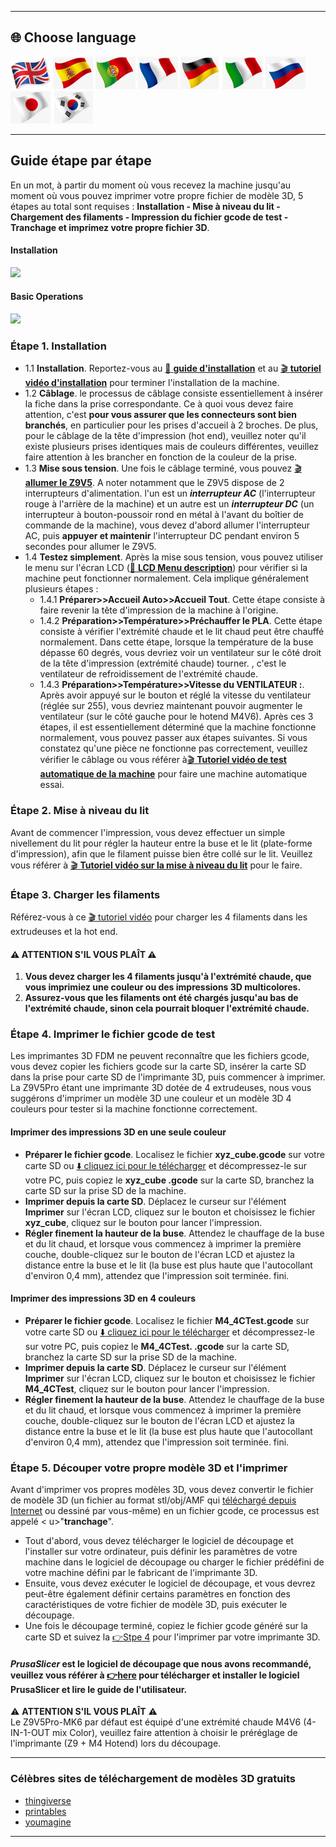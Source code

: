 [LCD_MENU]: https://github.com/ZONESTAR3D/Z9/tree/main/Z9V5/Z9V5-MK6/LCDMENU_Description.md
[PRUSA_SLICER]: https://github.com/ZONESTAR3D/Slicing-Guide/tree/master/PrusaSlicer
[VIDEO_POWERON]: https://github.com/ZONESTAR3D/Z9/assets/29502731/02fa8e57-a292-4aa5-bb7b-eaa703e3fc1b
[VIDEO_BEDLEVEL]: https://youtu.be/jNf98S0u2VQ
[VIDEO_LOADFILAMENT]: https://youtu.be/1rr4dXRxKc4

----
## <a id="choose-language">:globe_with_meridians: Choose language </a>
[![](../lanpic/EN.png)](./step_by_step.md)
[![](../lanpic/ES.png)](./step_by_step-es.md)
[![](../lanpic/PT.png)](./step_by_step-pt.md)
[![](../lanpic/FR.png)](./step_by_step-fr.md)
[![](../lanpic/DE.png)](./step_by_step-de.md)
[![](../lanpic/IT.png)](./step_by_step-it.md)
[![](../lanpic/RU.png)](./step_by_step-ru.md)
[![](../lanpic/JP.png)](./step_by_step-jp.md)
[![](../lanpic/KR.png)](./step_by_step-kr.md)

----
## Guide étape par étape
En un mot, à partir du moment où vous recevez la machine jusqu'au moment où vous pouvez imprimer votre propre fichier de modèle 3D, 5 étapes au total sont requises : **Installation - Mise à niveau du lit - Chargement des filaments - Impression du fichier gcode de test - Tranchage et imprimez votre propre fichier 3D**.
#### Installation
[![](https://img.youtube.com/vi/pdr8nLl3T3w/0.jpg)](https://www.youtube.com/watch?v=pdr8nLl3T3w)
#### Basic Operations
[![](https://img.youtube.com/vi/GrCOZ4ADHeA/0.jpg)](https://www.youtube.com/watch?v=GrCOZ4ADHeA)

### <a id ="a1">Étape 1. Installation</a>
- 1.1 **Installation**. Reportez-vous au [:book: **guide d'installation**](./1.Installation/Installation.md) et au [:clapper: **tutoriel vidéo d'installation**](https://youtu.be/pdr8nLl3T3w) pour terminer l'installation de la machine.
- 1.2 **Câblage**. le processus de câblage consiste essentiellement à insérer la fiche dans la prise correspondante. Ce à quoi vous devez faire attention, c'est **pour vous assurer que les connecteurs sont bien branchés**, en particulier pour les prises d'accueil à 2 broches. De plus, pour le câblage de la tête d'impression (hot end), veuillez noter qu'il existe plusieurs prises identiques mais de couleurs différentes, veuillez faire attention à les brancher en fonction de la couleur de la prise.
- 1.3 **Mise sous tension**. Une fois le câblage terminé, vous pouvez [:clapper: **allumer le Z9V5**][VIDEO_POWERON]. A noter notamment que le Z9V5 dispose de 2 interrupteurs d'alimentation. l'un est un ***interrupteur AC*** (l'interrupteur rouge à l'arrière de la machine) et un autre est un ***interrupteur DC*** (un interrupteur à bouton-poussoir rond en métal à l'avant du boîtier de commande de la machine), vous devez d'abord allumer l'interrupteur AC, puis **appuyer et maintenir** l'interrupteur DC pendant environ 5 secondes pour allumer le Z9V5.
- 1.4 **Testez simplement**. Après la mise sous tension, vous pouvez utiliser le menu sur l'écran LCD ([:book: **LCD Menu description**](./2.Operation/LCDMENU_Description.md)) pour vérifier si la machine peut fonctionner normalement. Cela implique généralement plusieurs étapes :
   - 1.4.1 **Préparer>>Accueil Auto>>Accueil Tout**. Cette étape consiste à faire revenir la tête d'impression de la machine à l'origine.
   - 1.4.2 **Préparation>>Température>>Préchauffer le PLA**. Cette étape consiste à vérifier l'extrémité chaude et le lit chaud peut être chauffé normalement. Dans cette étape, lorsque la température de la buse dépasse 60 degrés, vous devriez voir un ventilateur sur le côté droit de la tête d'impression (extrémité chaude) tourner. , c'est le ventilateur de refroidissement de l'extrémité chaude.
   - 1.4.3 **Préparation>>Température>>Vitesse du VENTILATEUR :**. Après avoir appuyé sur le bouton et réglé la vitesse du ventilateur (réglée sur 255), vous devriez maintenant pouvoir augmenter le ventilateur (sur le côté gauche pour le hotend M4V6).
   Après ces 3 étapes, il est essentiellement déterminé que la machine fonctionne normalement, vous pouvez passer aux étapes suivantes. Si vous constatez qu'une pièce ne fonctionne pas correctement, veuillez vérifier le câblage ou vous référer à[:clapper: **Tutoriel vidéo de test automatique de la machine**](https://youtu.be/Mf92BlmKA0A) pour faire une machine automatique essai.

### <a id ="a2">Étape 2. Mise à niveau du lit</a>
Avant de commencer l'impression, vous devez effectuer un simple nivellement du lit pour régler la hauteur entre la buse et le lit (plate-forme d'impression), afin que le filament puisse bien être collé sur le lit. Veuillez vous référer à [:clapper: **Tutoriel vidéo sur la mise à niveau du lit**][VIDEO_BEDLEVEL] pour le faire.

### <a id ="a3">Étape 3. Charger les filaments</a>
Référez-vous à ce [:clapper: tutoriel vidéo][VIDEO_LOADFILAMENT] pour charger les 4 filaments dans les extrudeuses et la hot end.
#### :warning: ATTENTION S'IL VOUS PLAÎT :warning:
1. **Vous devez charger les 4 filaments jusqu'à l'extrémité chaude, que vous imprimiez une couleur ou des impressions 3D multicolores.**
2. **Assurez-vous que les filaments ont été chargés jusqu'au bas de l'extrémité chaude, sinon cela pourrait bloquer l'extrémité chaude.**

### <a id ="a4">Étape 4. Imprimer le fichier gcode de test</a>
Les imprimantes 3D FDM ne peuvent reconnaître que les fichiers gcode, vous devez copier les fichiers gcode sur la carte SD, insérer la carte SD dans la prise pour carte SD de l'imprimante 3D, puis commencer à imprimer.
La Z9V5Pro étant une imprimante 3D dotée de 4 extrudeuses, nous vous suggérons d'imprimer un modèle 3D une couleur et un modèle 3D 4 couleurs pour tester si la machine fonctionne correctement.
#### Imprimer des impressions 3D en une seule couleur
- **Préparer le fichier gcode**. Localisez le fichier **xyz_cube.gcode** sur votre carte SD ou [:arrow_down: cliquez ici pour le télécharger](./3.Test_gcode/xyz_cube.zip) et décompressez-le sur votre PC, puis copiez le **xyz_cube .gcode** sur la carte SD, branchez la carte SD sur la prise SD de la machine.
- **Imprimer depuis la carte SD**. Déplacez le curseur sur l'élément **Imprimer** sur l'écran LCD, cliquez sur le bouton et choisissez le fichier **xyz_cube**, cliquez sur le bouton pour lancer l'impression.
- **Régler finement la hauteur de la buse**. Attendez le chauffage de la buse et du lit chaud, et lorsque vous commencez à imprimer la première couche, double-cliquez sur le bouton de l'écran LCD et ajustez la distance entre la buse et le lit (la buse est plus haute que l'autocollant d'environ 0,4 mm), attendez que l'impression soit terminée. fini.
#### Imprimer des impressions 3D en 4 couleurs
- **Préparer le fichier gcode**. Localisez le fichier **M4_4CTest.gcode** sur votre carte SD ou [:arrow_down: cliquez ici pour le télécharger](./3.Test_gcode/M4_4CTest.zip) et décompressez-le sur votre PC, puis copiez le **M4_4CTest. .gcode** sur la carte SD, branchez la carte SD sur la prise SD de la machine.
- **Imprimer depuis la carte SD**. Déplacez le curseur sur l'élément **Imprimer** sur l'écran LCD, cliquez sur le bouton et choisissez le fichier **M4_4CTest**, cliquez sur le bouton pour lancer l'impression.
- **Régler finement la hauteur de la buse**. Attendez le chauffage de la buse et du lit chaud, et lorsque vous commencez à imprimer la première couche, double-cliquez sur le bouton de l'écran LCD et ajustez la distance entre la buse et le lit (la buse est plus haute que l'autocollant d'environ 0,4 mm), attendez que l'impression soit terminée. fini.

### <a id ="a5">Étape 5. Découper votre propre modèle 3D et l'imprimer</a>
Avant d'imprimer vos propres modèles 3D, vous devez convertir le fichier de modèle 3D (un fichier au format stl/obj/AMF qui [téléchargé depuis Internet](#a6) ou dessiné par vous-même) en un fichier gcode, ce processus est appelé < u>"**tranchage**"</u>.
- Tout d'abord, vous devez télécharger le logiciel de découpage et l'installer sur votre ordinateur, puis définir les paramètres de votre machine dans le logiciel de découpage ou charger le fichier prédéfini de votre machine défini par le fabricant de l'imprimante 3D.
- Ensuite, vous devez exécuter le logiciel de découpage, et vous devrez peut-être également définir certains paramètres en fonction des caractéristiques de votre fichier de modèle 3D, puis exécuter le découpage.
- Une fois le découpage terminé, copiez le fichier gcode généré sur la carte SD et suivez la [:point_right:Stpe 4](#a4) pour l'imprimer par votre imprimante 3D.
#### *PrusaSlicer* est le logiciel de découpage que nous avons recommandé, veuillez vous référer à [:point_right:here][PRUSA_SLICER] pour télécharger et installer le logiciel PrusaSlicer et lire le guide de l'utilisateur.
:warning: **ATTENTION S'IL VOUS PLAÎT** :warning:    
Le Z9V5Pro-MK6 par défaut est équipé d'une extrémité chaude M4V6 (4-IN-1-OUT mix Color), veuillez faire attention à choisir le préréglage de l'imprimante (Z9 + M4 Hotend) lors du découpage.

----
### <a id ="a6">Célèbres sites de téléchargement de modèles 3D gratuits</a>
- [thingiverse](https://www.thingiverse.com/)  
- [printables](https://www.printables.com/)  
- [youmagine](https://www.youmagine.com/)   

----